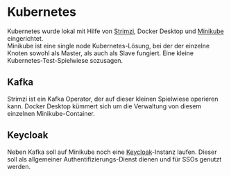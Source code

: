 # Kubernetes
Kubernetes wurde lokal mit Hilfe von [Strimzi](https://strimzi.io/quickstarts/), Docker Desktop und [Minikube](https://minikube.sigs.k8s.io/docs/start/?arch=%2Fwindows%2Fx86-64%2Fstable%2F.exe+download) eingerichtet. <br>
Minikube ist eine single node Kubernetes-Lösung, bei der der einzelne Knoten sowohl als Master,
als auch als Slave fungiert. Eine kleine Kubernetes-Test-Spielwiese sozusagen.

## Kafka
Strimzi ist ein Kafka Operator, der auf dieser kleinen Spielwiese operieren kann.
Docker Desktop kümmert sich um die Verwaltung von diesem einzelnen Minikube-Container.

## Keycloak
Neben Kafka soll auf Minikube noch eine [Keycloak](https://www.keycloak.org/getting-started/getting-started-kube)-Instanz laufen. Dieser soll als allgemeiner Authentifizierungs-Dienst dienen und für SSOs genutzt werden.

